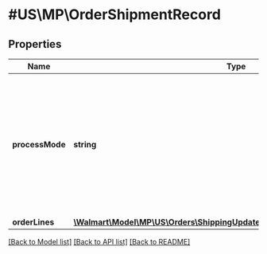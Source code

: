 # #US\MP\OrderShipmentRecord

## Properties

Name | Type | Description | Notes
------------ | ------------- | ------------- | -------------
**processMode** | **string** | Optional. Use this parameter only to update tracking information after order is shipped. Use 'PARTIAL_UPDATE' as value. Here PARTIAL_UPDATE will indicate that post shipment tracking information needs to be updated | [optional]
**orderLines** | [**\Walmart\Model\MP\US\Orders\ShippingUpdatesRequestOrderShipmentOrderLines**](ShippingUpdatesRequestOrderShipmentOrderLines.md) |  |


[[Back to Model list]](../) [[Back to API list]](../../Api/US/MP) [[Back to README]](../../README.md)
